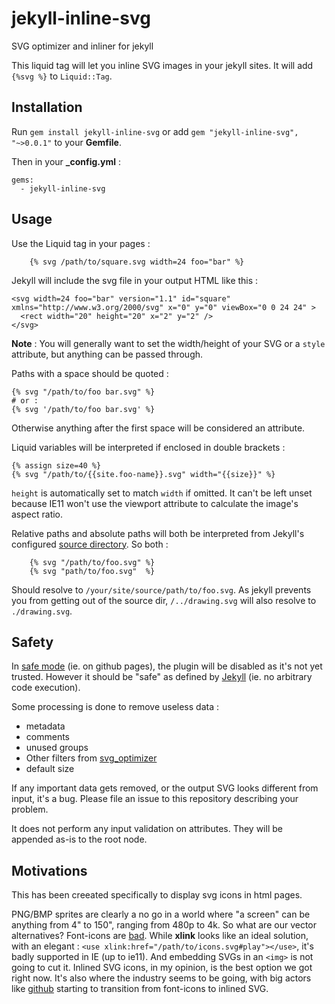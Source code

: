# jekyll-inline-svg

SVG optimizer and inliner for jekyll

This liquid tag will let you inline SVG images in your jekyll sites. It will add `{%svg %}` to `Liquid::Tag`.

## Installation

Run `gem install jekyll-inline-svg` or add `gem "jekyll-inline-svg", "~>0.0.1"` to your **Gemfile**.

Then in your **_config.yml** :

```
gems:
  - jekyll-inline-svg
```

## Usage

Use the Liquid tag in your pages :

```
    {% svg /path/to/square.svg width=24 foo="bar" %}
```

Jekyll will include the svg file in your output HTML like this :

```
<svg width=24 foo="bar" version="1.1" id="square" xmlns="http://www.w3.org/2000/svg" x="0" y="0" viewBox="0 0 24 24" >
  <rect width="20" height="20" x="2" y="2" />
</svg>
```

**Note** : You will generally want to set the width/height of your SVG or a `style` attribute, but anything can be passed through.

Paths with a space should be quoted :

```
{% svg "/path/to/foo bar.svg" %}
# or :
{% svg '/path/to/foo bar.svg' %}
```
Otherwise anything after the first space will be considered an attribute.

Liquid variables will be interpreted if enclosed in double brackets :

```
{% assign size=40 %}
{% svg "/path/to/{{site.foo-name}}.svg" width="{{size}}" %}
```
`height` is automatically set to match `width` if omitted. It can't be left unset because IE11 won't use the viewport attribute to calculate the image's aspect ratio.



Relative paths and absolute paths will both be interpreted from Jekyll's configured [source directory](https://jekyllrb.com/docs/configuration/). So both :

```
    {% svg "/path/to/foo.svg" %}
    {% svg "path/to/foo.svg"  %}
```

Should resolve to `/your/site/source/path/to/foo.svg`. As jekyll prevents you from getting out of the source dir, `/../drawing.svg` will also resolve to `./drawing.svg`.


## Safety

In [safe mode](https://jekyllrb.com/docs/plugins/) (ie. on github pages), the plugin will be disabled as it's not yet trusted. However it should be "safe" as defined by [Jekyll](https://jekyllrb.com/docs/plugins/) (ie. no arbitrary code execution).

Some processing is done to remove useless data :

- metadata
- comments
- unused groups
- Other filters from [svg_optimizer](https://github.com/fnando/svg_optimizer)
- default size

If any important data gets removed, or the output SVG looks different from input, it's a bug. Please file an issue to this repository describing your problem.

It does not perform any input validation on attributes. They will be appended as-is to the root node.

## Motivations

This has been creeated specifically to display svg icons in html pages.

PNG/BMP sprites are clearly a no go in a world where "a screen" can be anything from 4" to 150", ranging from 480p to 4k. So what are our vector alternatives?
Font-icons are [bad](https://cloudfour.com/thinks/seriously-dont-use-icon-fonts/). While **xlink** looks like an ideal solution, with an elegant : `<use xlink:href="/path/to/icons.svg#play"></use>`, it's badly supported in IE (up to ie11). And embedding SVGs in an `<img>` is not going to cut it. Inlined SVG icons, in my opinion, is the best option we got right now. It's also where the industry seems to be going, with big actors like [github](https://github.com/blog/2112-delivering-octicons-with-svg) starting to transition from font-icons to inlined SVG.
